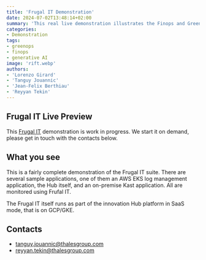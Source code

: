 ```yaml
---
title: 'Frugal IT Demonstration'
date: 2024-07-02T13:48:14+02:00
summary: 'This real live demonstration illustrates the Finops and Greenops monitoring of a sample AWS kubernetes application.'
categories: 
- Demonstration
tags:
- greenops
- finops
- generative AI
image: 'rift.webp'
authors: 
- 'Lorenzo Girard'
- 'Tanguy Jouannic'
- 'Jean-Felix Berthiau'
- 'Reyyan Tekin'
---
```


## Frugal IT Live Preview

This [Frugal IT](/building-blocks/frugal-it) demonstration is work in progress. 
We start it on demand, please get in touch with the contacts below. 

## What you see

This is a fairly complete demonstration of the Frugal IT suite. There are several 
sample applications, one of them an AWS EKS log management application, the Hub itself, and an on-premise
Kast application. All are monitored using Frufal IT.

The Frugal IT itself runs as part of the innovation Hub platform in SaaS mode, 
that is on GCP/GKE. 

## Contacts

- tanguy.jouannic@thalesgroup.com
- reyyan.tekin@thalesgroup.com



